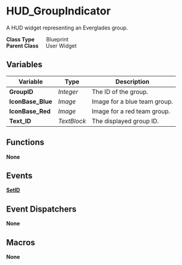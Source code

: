 # HUD_GroupIndicator
A HUD widget representing an Everglades group.  

**Class Type**&nbsp; &nbsp; &nbsp; &nbsp; Blueprint  
**Parent Class** &nbsp; &nbsp; User Widget  

## Variables
|Variable           |Type       |Description                    |
|-------------------|-----------|-------------------------------|
|**GroupID**        |*Integer*  |The ID of the group.           |
|**IconBase_Blue**  |*Image*    |Image for a blue team group.   |
|**IconBase_Red**   |*Image*    |Image for a red team group.    |
|**Text_ID**        |*TextBlock*|The displayed group ID.        |

## Functions
**None**

## Events
[**SetID**](../../Events/SetID.md)  

## Event Dispatchers
**None**

## Macros
**None**
